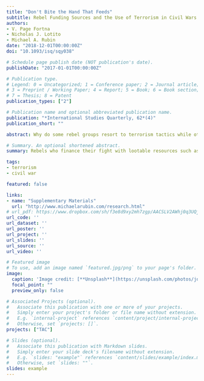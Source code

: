 ```yaml
---
title: "Don't Bite the Hand That Feeds"
subtitle: Rebel Funding Sources and the Use of Terrorism in Civil Wars
authors:
- V. Page Fortna
- Nicholas J. Lotito
- Michael A. Rubin
date: "2018-12-01T00:00:00Z"
doi: "10.1093/isq/sqy038"

# Schedule page publish date (NOT publication's date).
publishDate: "2017-01-01T00:00:00Z"

# Publication type.
# Legend: 0 = Uncategorized; 1 = Conference paper; 2 = Journal article;
# 3 = Preprint / Working Paper; 4 = Report; 5 = Book; 6 = Book section;
# 7 = Thesis; 8 = Patent
publication_types: ["2"]

# Publication name and optional abbreviated publication name.
publication: "*International Studies Quarterly, 62*(4)"
publication_short: ""

abstract: Why do some rebel groups resort to terrorism tactics while others refrain from doing so? How rebel organizations finance their rebellion creates variation in the extent to which terrorism undermines their legitimacy. Rebel organizations pay attention to the legitimacy costs associated with terrorism. Organizations that rely primarily on civilian support, and to a lesser extent on foreign support, exercise more restraint in their use of terrorism. Rebels who finance their fight with lootable resources such as gems or drugs are least vulnerable to the costs of alienating domestic supporters. Thus, they are more likely to resort to terrorism and to employ more of it. The article elaborates this legitimacy-cost theory and tests it using new data on Terrorism in Armed Conflict from 1970 to 2007. We find robust support for the hypothesis that groups who finance their fight with natural resources are significantly more likely to employ terrorism (though not necessarily to conduct more deadly attacks) relative to those who rely on local civilian support. Groups with external sources of financing, such as foreign state support, may be more likely to engage in terrorism than those who rely on local civilians, but not significantly so.

# Summary. An optional shortened abstract.
summary: Rebels who finance their fight with lootable resources such as gems or drugs are least vulnerable to the costs of alienating domestic supporters. Thus, they are more likely to resort to terrorism and to employ more of it.

tags:
- terrorism
- civil war

featured: false

links:
- name: "Supplementary Materials"
  url: "http://www.michaelarubin.com/research.html"
# url_pdf: https://www.dropbox.com/sh/f3e8d9xy2mh7zgp/AACSLV2AWhj0q3UQjC8cBlLba?dl=0&preview=Dont_Bite_the_Hand_Preprint.pdf
url_code: ''
url_dataset: ''
url_poster: ''
url_project: ''
url_slides: ''
url_source: ''
url_video: ''

# Featured image
# To use, add an image named `featured.jpg/png` to your page's folder. 
image:
  caption: 'Image credit: [**Unsplash**](https://unsplash.com/photos/jdD8gXaTZsc)'
  focal_point: ""
  preview_only: false

# Associated Projects (optional).
#   Associate this publication with one or more of your projects.
#   Simply enter your project's folder or file name without extension.
#   E.g. `internal-project` references `content/project/internal-project/index.md`.
#   Otherwise, set `projects: []`.
projects: ["TAC"]

# Slides (optional).
#   Associate this publication with Markdown slides.
#   Simply enter your slide deck's filename without extension.
#   E.g. `slides: "example"` references `content/slides/example/index.md`.
#   Otherwise, set `slides: ""`.
slides: example
---
```

